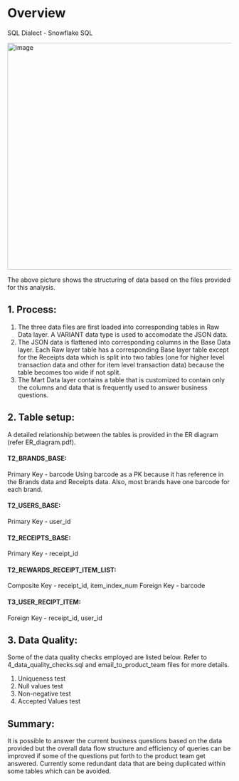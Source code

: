 # Overview

SQL Dialect - Snowflake SQL

<img width="510" alt="image" src="https://github.com/Vidaan/fetch-rewards-analysis/assets/56769902/7d7e979a-19ac-465c-a94a-1d3988807ca7">

The above picture shows the structuring of data based on the files provided for this analysis. 

## 1. Process:
1. The three data files are first loaded into corresponding tables in Raw Data layer. A VARIANT data type is used to accomodate the JSON data.
2. The JSON data is flattened into corresponding columns in the Base Data layer. Each Raw layer table has a corresponding Base layer table except for the Receipts data which is split into two tables (one for higher level transaction data and other for item level transaction data) because the table becomes too wide if not split.
3. The Mart Data layer contains a table that is customized to contain only the columns and data that is frequently used to answer business questions.

## 2. Table setup:
A detailed relationship between the tables is provided in the ER diagram (refer ER_diagram.pdf).

#### T2_BRANDS_BASE:
Primary Key - barcode
Using barcode as a PK because it has reference in the Brands data and Receipts data. Also, most brands have one barcode for each brand.

#### T2_USERS_BASE:
Primary Key - user_id

#### T2_RECEIPTS_BASE:
Primary Key - receipt_id

#### T2_REWARDS_RECEIPT_ITEM_LIST:
Composite Key - receipt_id, item_index_num
Foreign Key - barcode

#### T3_USER_RECIPT_ITEM:
Foreign Key - receipt_id, user_id

## 3. Data Quality:
Some of the data quality checks employed are listed below. Refer to 4_data_quality_checks.sql and email_to_product_team files for more details.
1. Uniqueness test
2. Null values test
3. Non-negative test
4. Accepted Values test

## Summary:
It is possible to answer the current business questions based on the data provided but the overall data flow structure and efficiency of queries can be improved if some of the questions put forth to the product team get answered. Currently some redundant data that are being duplicated within some tables which can be avoided.
